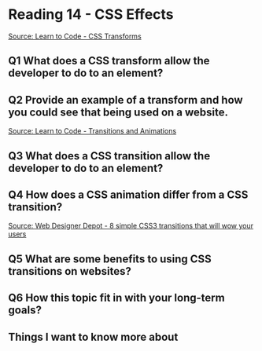 # Reading 14 - CSS Effects

[Source: Learn to Code - CSS Transforms](https://learn.shayhowe.com/advanced-html-css/css-transforms/)

## Q1 What does a CSS transform allow the developer to do to an element?

## Q2 Provide an example of a transform and how you could see that being used on a website.

[Source: Learn to Code - Transitions and Animations](https://learn.shayhowe.com/advanced-html-css/transitions-animations/)

## Q3 What does a CSS transition allow the developer to do to an element?

## Q4 How does a CSS animation differ from a CSS transition?

[Source: Web Designer Depot - 8 simple CSS3 transitions that will wow your users](https://www.webdesignerdepot.com/2014/05/8-simple-css3-transitions-that-will-wow-your-users)

## Q5 What are some benefits to using CSS transitions on websites?

## Q6 How this topic fit in with your long-term goals?

## Things I want to know more about